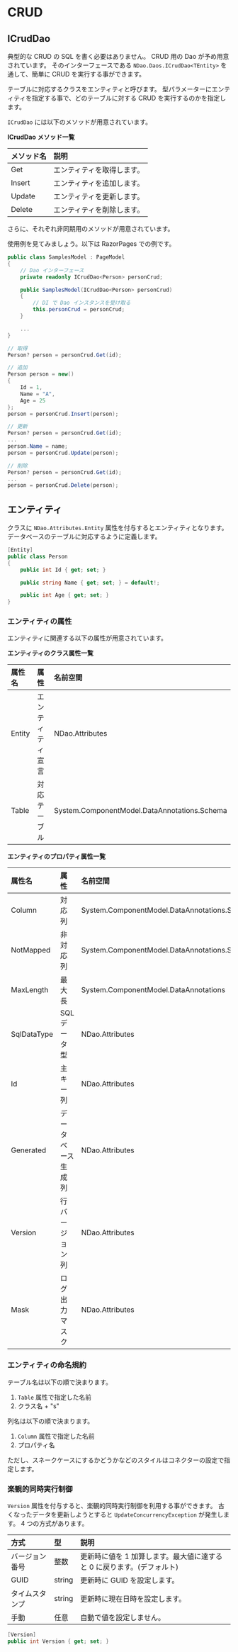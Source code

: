 # CRUD

## ICrudDao

典型的な CRUD の SQL を書く必要はありません。
CRUD 用の Dao が予め用意されています。
そのインターフェースである `NDao.Daos.ICrudDao<TEntity>` を通して、簡単に CRUD を実行する事ができます。

テーブルに対応するクラスをエンティティと呼びます。
型パラメーターにエンティティを指定する事で、どのテーブルに対する CRUD を実行するのかを指定します。

`ICrudDao` には以下のメソッドが用意されています。

**ICrudDao メソッド一覧**

| メソッド名 | 説明 |
|:---|:---|
| Get | エンティティを取得します。 |
| Insert | エンティティを追加します。 |
| Update | エンティティを更新します。 | 
| Delete | エンティティを削除します。 |

さらに、それぞれ非同期用のメソッドが用意されています。

使用例を見てみましょう。以下は RazorPages での例です。

```csharp
public class SamplesModel : PageModel
{
	// Dao インターフェース
	private readonly ICrudDao<Person> personCrud;

    public SamplesModel(ICrudDao<Person> personCrud)
	{
		// DI で Dao インスタンスを受け取る
		this.personCrud = personCrud;
	}

	...
}
```

```csharp
// 取得
Person? person = personCrud.Get(id);
```

```csharp
// 追加
Person person = new()
{
	Id = 1,
	Name = "A",
	Age = 25
};
person = personCrud.Insert(person);
```

```csharp
// 更新
Person? person = personCrud.Get(id);
...
person.Name = name;
person = personCrud.Update(person);
```

```csharp
// 削除
Person? person = personCrud.Get(id);
...
person = personCrud.Delete(person);
```

## エンティティ

クラスに `NDao.Attributes.Entity` 属性を付与するとエンティティとなります。
データベースのテーブルに対応するように定義します。

```csharp
[Entity]
public class Person
{
	public int Id { get; set; }

	public string Name { get; set; } = default!;

	public int Age { get; set; }
}
```

### エンティティの属性

エンティティに関連する以下の属性が用意されています。

**エンティティのクラス属性一覧**

| 属性名 | 属性 | 名前空間 |
|:---|:---|:---|
| Entity | エンティティ宣言 | NDao.Attributes |
| Table | 対応テーブル | System.ComponentModel.DataAnnotations.Schema |

**エンティティのプロパティ属性一覧**

| 属性名 | 属性 | 名前空間 |
|:---|:---|:---|
| Column | 対応列 | System.ComponentModel.DataAnnotations.Schema |
| NotMapped | 非対応列 | System.ComponentModel.DataAnnotations.Schema |
| MaxLength | 最大長 | System.ComponentModel.DataAnnotations |
| SqlDataType | SQL データ型 | NDao.Attributes |
| Id | 主キー列 | NDao.Attributes |
| Generated | データベース生成列 | NDao.Attributes |
| Version | 行バージョン列 | NDao.Attributes |
| Mask | ログ出力マスク | NDao.Attributes |

### エンティティの命名規約

テーブル名は以下の順で決まります。
1. `Table` 属性で指定した名前
2. クラス名 + "s"

列名は以下の順で決まります。
1. `Column` 属性で指定した名前
2. プロパティ名

ただし、スネークケースにするかどうかなどのスタイルはコネクターの設定で指定します。

### 楽観的同時実行制御

`Version` 属性を付与すると、楽観的同時実行制御を利用する事ができます。
古くなったデータを更新しようとすると `UpdateConcurrencyException` が発生します。
4 つの方式があります。

| 方式 | 型 | 説明 |
|:---|:---|:---|
| バージョン番号 | 整数 | 更新時に値を 1 加算します。最大値に達すると 0 に戻ります。(デフォルト) |
| GUID | string | 更新時に GUID を設定します。 |
| タイムスタンプ | string | 更新時に現在日時を設定します。 |
| 手動 | 任意 | 自動で値を設定しません。 |

```csharp
[Version]
public int Version { get; set; }
```
